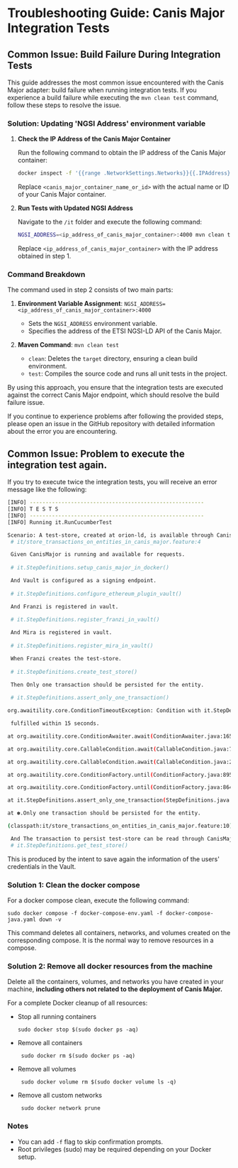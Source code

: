 # Troubleshooting Guide: Canis Major Integration Tests

## Common Issue: Build Failure During Integration Tests

This guide addresses the most common issue encountered with the Canis Major adapter: build failure when running integration tests. If you experience a build failure while executing the `mvn clean test` command, follow these steps to resolve the issue.

### Solution: Updating 'NGSI Address' environment variable

1. **Check the IP Address of the Canis Major Container**

   Run the following command to obtain the IP address of the Canis Major container:

   ```bash
   docker inspect -f '{{range .NetworkSettings.Networks}}{{.IPAddress}}{{end}}' <canis_major_container_name_or_id>
   ```

   Replace `<canis_major_container_name_or_id>` with the actual name or ID of your Canis Major container.

2. **Run Tests with Updated NGSI Address**

   Navigate to the `/it` folder and execute the following command:

   ```bash
   NGSI_ADDRESS=<ip_address_of_canis_major_container>:4000 mvn clean test
   ```

   Replace `<ip_address_of_canis_major_container>` with the IP address obtained in step 1.

### Command Breakdown

The command used in step 2 consists of two main parts:

1. **Environment Variable Assignment**:
   `NGSI_ADDRESS=<ip_address_of_canis_major_container>:4000`
   - Sets the `NGSI_ADDRESS` environment variable.
   - Specifies the address of the ETSI NGSI-LD API of the Canis Major.

2. **Maven Command**:
   `mvn clean test`
   - `clean`: Deletes the `target` directory, ensuring a clean build environment.
   - `test`: Compiles the source code and runs all unit tests in the project.

By using this approach, you ensure that the integration tests are executed against the correct Canis Major endpoint, which should resolve the build failure issue.

If you continue to experience problems after following the provided steps, please open an issue in the GitHub repository with detailed information about the error you are encountering.

## Common Issue: Problem to execute the integration test again.

If you try to execute twice the integration tests, you will receive an error message like the following:

```bash
[INFO] -------------------------------------------------------
[INFO] T E S T S
[INFO] -------------------------------------------------------
[INFO] Running it.RunCucumberTest

Scenario: A test-store, created at orion-ld, is available through CanisMajor. 
 # it/store_transactions_on_entities_in_canis_major.feature:4

 Given CanisMajor is running and available for requests.
 
 # it.StepDefinitions.setup_canis_major_in_docker()

 And Vault is configured as a signing endpoint.
 
 # it.StepDefinitions.configure_ethereum_plugin_vault()

 And Franzi is registered in vault.
 
 # it.StepDefinitions.register_franzi_in_vault()

 And Mira is registered in vault.
 
 # it.StepDefinitions.register_mira_in_vault()

 When Franzi creates the test-store.
 
 # it.StepDefinitions.create_test_store()

 Then Only one transaction should be persisted for the entity.
 
 # it.StepDefinitions.assert_only_one_transaction()

org.awaitility.core.ConditionTimeoutException: Condition with it.StepDefinitions was not

 fulfilled within 15 seconds.

at org.awaitility.core.ConditionAwaiter.await(ConditionAwaiter.java:165)

at org.awaitility.core.CallableCondition.await(CallableCondition.java:78)

at org.awaitility.core.CallableCondition.await(CallableCondition.java:26)

at org.awaitility.core.ConditionFactory.until(ConditionFactory.java:895)

at org.awaitility.core.ConditionFactory.until(ConditionFactory.java:864)

at it.StepDefinitions.assert_only_one_transaction(StepDefinitions.java:559)

at ✽.Only one transaction should be persisted for the entity.

(classpath:it/store_transactions_on_entities_in_canis_major.feature:10)

 And The transaction to persist test-store can be read through CanisMajor.
 # it.StepDefinitions.get_test_store()
```

This is produced by the intent to save again the information of the users' credentials in the Vault.

### Solution 1: Clean the docker compose
For a docker compose clean, execute the following command:
   ```shell
   sudo docker compose -f docker-compose-env.yaml -f docker-compose-java.yaml down -v
   ```
This command deletes all containers, networks, and volumes created on the corresponding compose. It is the normal way to remove resources in a compose.

### Solution 2: Remove all docker resources from the machine
Delete all the containers, volumes, and networks you have created in your machine, **including others not related to the deployment of Canis Major.**

For a complete Docker cleanup of all resources:
- Stop all running containers
   ```shell
   sudo docker stop $(sudo docker ps -aq)
   ```
- Remove all containers
  ```shell
   sudo docker rm $(sudo docker ps -aq)
   ```
- Remove all volumes
  ```shell
   sudo docker volume rm $(sudo docker volume ls -q)
   ```
- Remove all custom networks
  ```shell
   sudo docker network prune 
   ```

### Notes
- You can add `-f` flag to skip confirmation prompts.
- Root privileges (sudo) may be required depending on your Docker setup.
